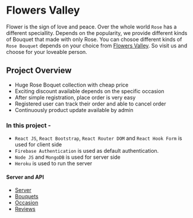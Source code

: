 # Flowers Valley

Flower is the sign of love and peace. Over the whole world `Rose` has a different speciallity. Depends on the popularity, we provide different kinds of Bouquet that made with only Rose. You can chosoe different kinds of `Rose Bouquet` depends on your choice from [Flowers Valley](https://flowers-valley-shop.web.app/). So visit us and choose for your loveable person.

## Project Overview

- Huge Rose Boquet collection with cheap price
- Exciting discount available depends on the specific occasion
- After simple registration, place order is very easy
- Registered user can track their order and able to cancel order
- Continuously product update available by admin

### In this project -

- `React JS`, `React Bootstrap`, `React Router DOM` and `React Hook Form` is used for client side
- `Firebase Authentication` is used as default authentication.
- `Node JS` and `MongoDB` is used for server side
- `Heroku` is used to run the server

#### Server and API

- [Server](https://quiet-peak-91569.herokuapp.com/)
- [Bouquets](https://quiet-peak-91569.herokuapp.com/bouquets)
- [Occasion](https://quiet-peak-91569.herokuapp.com/occasion)
- [Reviews](https://quiet-peak-91569.herokuapp.com/reviews)
